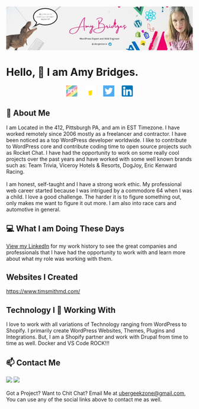 [![Amy Bridges LinkedIn](assets/images/header.jpg "Amy Bridges LinkedIn")](https://linkedin.com/in/ubergeekzone/)

# Hello, &#128075; I am Amy Bridges.
<div align="center">
<a href="https://dev.to/ubergeekzone" target="_blank"><img src="assets/images/dev-rainbow.png" width="30"></a> &nbsp; &nbsp;
<a href="https://www.buymeacoffee.com/ubergeekzone" target="_blank"><img src="assets/images/buymeacoffee-wht.png" width="30"></a> &nbsp; &nbsp;
<a href="https://twitter.com/ubergeekzone" target="_blank"><img src="assets/images/124021.png" width="30"></a> &nbsp; &nbsp;
<a href="https://linkedin.com/in/ubergeekzone" target="_blank"><img src="assets/images/linkedin-icon.png" width="30"></a>
</div>

## &#128103; About Me
I am Located in the 412, Pittsburgh PA, and am in EST Timezone. I have worked remotely since 2006 mostly as a freelancer and contractor. I have been noticed as a top WordPress developer worldwide. I like to contribute to WordPress core and contribute coding time to open source projects such as Rocket Chat. I have had the opportunity to work on some really cool projects over the past years and have worked with some well known brands such as: Team Trivia, Viceroy Hotels & Resorts, DogJoy, Eric Kenward Racing.
<br><br>
I am honest, self-taught and I have a strong work ethic. My professional web career started because I was intrigued by a commodore 64 when I was a child. I love a good challenge. The harder it is to figure something out, only makes me want to figure it out more. I am also into race cars and automotive in general.

## &#128187; What I am Doing These Days
<a href="https://linkedin.com/in/ubergeekzone" target="_blank">View my LinkedIn</a> for my work history to see the great companies and professionals that I have had the opportunity to work with and learn more about what my role was working with them.

## Websites I Created

https://www.timsmithmd.com/

## Technology I &#x1f49f; Working With
I love to work with all variations of Technology ranging from WordPress to Shopify. I primarily create WordPress Websites, Themes, Plugins and Integrations. But, I am a Shopify partner and work with Drupal from time to time as well. Docker and VS Code ROCK!!!


## &#x1f4eb; Contact Me
<img src="https://img.shields.io/badge/discord-ubergeekzone-informational?style=flat&logo=discord&logoColor=white&color=7289d9"> <a href="https://twitter.com/intent/user?screen_name=ubergeekzone" targe="_blank"><img src="https://img.shields.io/badge/follow me on twitter-ubergeekzone-informational?style=flat&logo=twitter&logoColor=white&color=1DA1F2"></a>
<br><br>
Got a Project? Want to Chit Chat? Email Me at <a href="mailto:ubergeekzone@gmail.com">ubergeekzone@gmail.com</a>, You can use any of the social links above to contact me as well.
